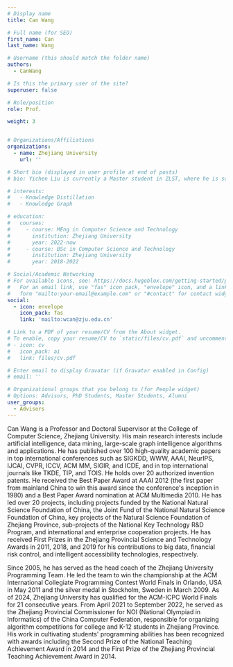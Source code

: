 ```yaml
---
# Display name
title: Can Wang

# Full name (for SEO)
first_name: Can
last_name: Wang

# Username (this should match the folder name)
authors:
  - CanWang

# Is this the primary user of the site?
superuser: false

# Role/position
role: Prof.

weight: 3


# Organizations/Affiliations
organizations:
  - name: Zhejiang University
    url: ''

# Short bio (displayed in user profile at end of posts)
# bio: Yichen Liu is currently a Master student in ZLST, where he is supervised by Prof.Can Wang.

# interests:
#   - Knowledge Distillation
#   - Knowledge Graph

# education:
#   courses:
#     - course: MEng in Computer Science and Technology
#       institution: Zhejiang University
#       year: 2022-now
#     - course: BSc in Computer Science and Technology
#       institution: Zhejiang University
#       year: 2018-2022

# Social/Academic Networking
# For available icons, see: https://docs.hugoblox.com/getting-started/page-builder/#icons
#   For an email link, use "fas" icon pack, "envelope" icon, and a link in the
#   form "mailto:your-email@example.com" or "#contact" for contact widget.
social:
  - icon: envelope
    icon_pack: fas
    link: 'mailto:wcan@zju.edu.cn'

# Link to a PDF of your resume/CV from the About widget.
# To enable, copy your resume/CV to `static/files/cv.pdf` and uncomment the lines below.
# - icon: cv
#   icon_pack: ai
#   link: files/cv.pdf

# Enter email to display Gravatar (if Gravatar enabled in Config)
# email: ''

# Organizational groups that you belong to (for People widget)
# Options: Advisors, PhD Students, Master Students, Alumni
user_groups:
  - Advisors
---
```


Can Wang is a Professor and Doctoral Supervisor at the College of Computer Science, Zhejiang University. His main research interests include artificial intelligence, data mining, large-scale graph intelligence algorithms and applications. He has published over 100 high-quality academic papers in top international conferences such as SIGKDD, WWW, AAAI, NeurIPS, IJCAI, CVPR, ICCV, ACM MM, SIGIR, and ICDE, and in top international journals like TKDE, TIP, and TOIS. He holds over 20 authorized invention patents. He received the Best Paper Award at AAAI 2012 (the first paper from mainland China to win this award since the conference's inception in 1980) and a Best Paper Award nomination at ACM Multimedia 2010. He has led over 20 projects, including projects funded by the National Natural Science Foundation of China, the Joint Fund of the National Natural Science Foundation of China, key projects of the Natural Science Foundation of Zhejiang Province, sub-projects of the National Key Technology R&D Program, and international and enterprise cooperation projects. He has received First Prizes in the Zhejiang Provincial Science and Technology Awards in 2011, 2018, and 2019 for his contributions to big data, financial risk control, and intelligent accessibility technologies, respectively.

Since 2005, he has served as the head coach of the Zhejiang University Programming Team. He led the team to win the championship at the ACM International Collegiate Programming Contest World Finals in Orlando, USA in May 2011 and the silver medal in Stockholm, Sweden in March 2009.  As of 2024, Zhejiang University has qualified for the ACM-ICPC World Finals for 21 consecutive years.  From April 2021 to September 2022, he served as the Zhejiang Provincial Commissioner for NOI (National Olympiad in Informatics) of the China Computer Federation, responsible for organizing algorithm competitions for college and K-12 students in Zhejiang Province. His work in cultivating students' programming abilities has been recognized with awards including the Second Prize of the National Teaching Achievement Award in 2014 and the First Prize of the Zhejiang Provincial Teaching Achievement Award in 2014.